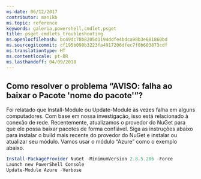 ```yaml
---
ms.date: 06/12/2017
contributor: manikb
ms.topic: reference
keywords: galeria,powershell,cmdlet,psget
title: psget_cmdlets_troubleshooting
ms.openlocfilehash: bc49dc78b8205d1194ddfe4bdca98b3e681860bd
ms.sourcegitcommit: cf195b090b3223fa4917206dfec7f0b603873cdf
ms.translationtype: HT
ms.contentlocale: pt-BR
ms.lasthandoff: 04/09/2018
---
```

## <a name="how-to-resolve-warning-package-your-package-name-failed-to-download-issue"></a>Como resolver o problema “AVISO: falha ao baixar o Pacote 'nome do pacote'”?




Foi relatado que Install-Module ou Update-Module às vezes falha em alguns computadores.
Com base em nossa investigação, isso está relacionado à conexão de rede.
Recentemente, atualizamos o provedor do NuGet para que ele possa baixar pacotes de forma confiável.
Siga as instruções abaixo para instalar o build mais recente do provedor do NuGet e instalar ou atualizar seu módulo.
Vamos usar o módulo “Azure” como o exemplo abaixo.

```powershell
Install-PackageProvider NuGet -MinimumVersion 2.8.5.206 -Force
Launch new PowerShell Console
Update-Module Azure -Verbose
```